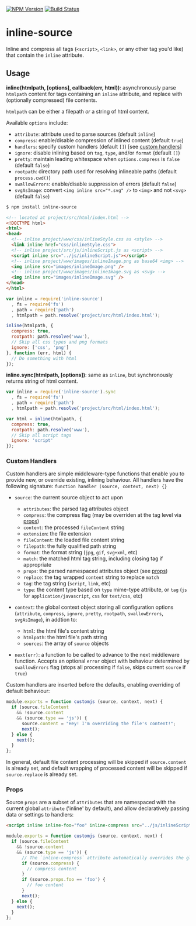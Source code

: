 [![NPM Version](https://img.shields.io/npm/v/inline-source.svg?style=flat)](https://npmjs.org/package/inline-source)
[![Build Status](https://img.shields.io/travis/popeindustries/inline-source.svg?style=flat)](https://travis-ci.org/popeindustries/inline-source)

# inline-source

Inline and compress all tags (`<script>`, `<link>`, or any other tag you'd like) that contain the `inline` attribute.

## Usage

**inline(htmlpath, [options], callback(err, html))**: asynchronously parse `htmlpath` content for tags containing an `inline` attribute, and replace with (optionally compressed) file contents.

`htmlpath` can be either a filepath *or* a string of html content.

Available `options` include:
- `attribute`: attribute used to parse sources (default `inline`)
- `compress`: enable/disable compression of inlined content (default `true`)
- `handlers`: specify custom handlers (default `[]`) [see [custom handlers](#custom-handlers)]
- `ignore`: disable inlining based on `tag`, `type`, and/or `format` (default `[]`)
- `pretty`: maintain leading whitespace when `options.compress` is `false` (default `false`)
- `rootpath`: directory path used for resolving inlineable paths (default `process.cwd()`)
- `swallowErrors`: enable/disable suppression of errors (default `false`)
- `svgAsImage`: convert `<img inline src="*.svg" />` to `<img>` and not `<svg>` (default `false`)

```bash
$ npm install inline-source
```
```html
<!-- located at project/src/html/index.html -->
<!DOCTYPE html>
<html>
<head>
  <!-- inline project/www/css/inlineStyle.css as <style> -->
  <link inline href="css/inlineStyle.css">
  <!-- inline project/src/js/inlineScript.js as <script> -->
  <script inline src="../js/inlineScript.js"></script>
  <!-- inline project/www/images/inlineImage.png as base64 <img> -->
  <img inline src="images/inlineImage.png" />
  <!-- inline project/www/images/inlineImage.svg as <svg> -->
  <img inline src="images/inlineImage.svg" />
</head>
</html>
```
```javascript
var inline = require('inline-source')
  , fs = require('fs')
  , path = require('path')
  , htmlpath = path.resolve('project/src/html/index.html');

inline(htmlpath, {
  compress: true,
  rootpath: path.resolve('www'),
  // Skip all css types and png formats
  ignore: ['css', 'png']
}, function (err, html) {
  // Do something with html
});
```

**inline.sync(htmlpath, [options])**: same as `inline`, but synchronously returns string of html content.

```javascript
var inline = require('inline-source').sync
  , fs = require('fs')
  , path = require('path')
  , htmlpath = path.resolve('project/src/html/index.html');

var html = inline(htmlpath, {
  compress: true,
  rootpath: path.resolve('www'),
  // Skip all script tags
  ignore: 'script'
});
```

### Custom Handlers

Custom handlers are simple middleware-type functions that enable you to provide new, or override existing, inlining behaviour. All handlers have the following signature: `function handler (source, context, next) {}`

- `source`: the current source object to act upon
  - `attributes`: the parsed tag attributes object
  - `compress`: the compress flag (may be overriden at the tag level via [props](#props))
  - `content`: the processed `fileContent` string
  - `extension`: the file extension
  - `fileContent`: the loaded file content string
  - `filepath`: the fully qualified path string
  - `format`: the format string (`jpg`, `gif`, `svg+xml`, etc)
  - `match`: the matched html tag string, including closing tag if appropriate
  - `props`: the parsed namespaced attributes object (see [props](#props))
  - `replace`: the tag wrapped `content` string to replace `match`
  - `tag`: the tag string (`script`, `link`, etc)
  - `type`: the content type based on `type` mime-type attribute, or `tag` (`js` for `application/javascript`, `css` for `text/css`, etc)

- `context`: the global context object storing all configuration options (`attribute`, `compress`, `ignore`, `pretty`, `rootpath`, `swallowErrors`, `svgAsImage`), in addtion to:
  - `html`: the html file's content string
  - `htmlpath`: the html file's path string
  - `sources`: the array of `source` objects

- `next(err)`: a function to be called to advance to the next middleware function. Accepts an optional `error` object with behaviour determined by `swallowErrors` flag (stops all processing if `false`, skips current `source` if `true`)

Custom handlers are inserted before the defaults, enabling overriding of default behaviour:

```js
module.exports = function customjs (source, context, next) {
  if (source.fileContent
    && !source.content
    && (source.type == 'js')) {
      source.content = "Hey! I'm overriding the file's content!";
      next();
  } else {
    next();
  }
};
```

In general, default file content processing will be skipped if `source.content` is already set, and default wrapping of processed content will be skipped if `source.replace` is already set.

### Props

Source `props` are a subset of `attributes` that are namespaced with the current global `attribute` ('inline' by default), and allow declaratively passing data or settings to handlers:

```html
<script inline inline-foo="foo" inline-compress src="../js/inlineScript.js"></script>
```
```js
module.exports = function customjs (source, context, next) {
  if (source.fileContent
    && !source.content
    && (source.type == 'js')) {
      // The `inline-compress` attribute automatically overrides the global flag
      if (source.compress) {
        // compress content
      }
      if (source.props.foo == 'foo') {
        // foo content
      }
      next();
  } else {
    next();
  }
};
```